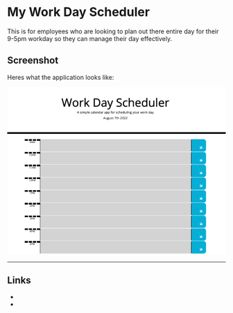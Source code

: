 # My Work Day Scheduler

This is for employees who are looking to plan out there entire day for their 9-5pm workday so they can manage their day effectively.

## Screenshot 

Heres what the application looks like:

![Work Day Scheduler](./Screen%20Shot%202022-08-07%20at%207.51.33%20PM.png)

---

## Links 

* 

* 
